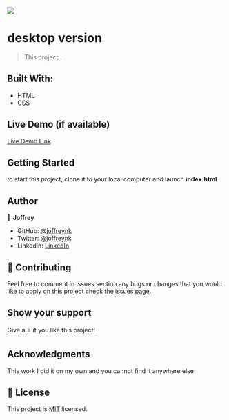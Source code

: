 ![](https://img.shields.io/badge/Microverse-blueviolet)

# desktop version

> This project .


## Built With:

- HTML
- CSS

## Live Demo (if available)

[Live Demo Link](https://joffreynk.github.io/portfolio-desktop/)

## Getting Started

to start this project, clone it to your local computer and launch **index.html** 


## Author

👤 **Joffrey**

- GitHub: [@joffreynk](https://github.com/JoffreyNK)
- Twitter: [@joffreynk](https://twitter.com/home)
- LinkedIn: [LinkedIn](https://www.linkedin.com/in/joffrey-nkeshimana-15b8aa1b3/)

## 🤝 Contributing

Feel free to comment in issues section any bugs or changes that you would like to apply on this project
check the [issues page](../../issues/).

## Show your support

Give a ⭐️ if you like this project!

## Acknowledgments

This work I did it on my own and you cannot find it anywhere else

## 📝 License

This project is [MIT](./MIT.md) licensed.
